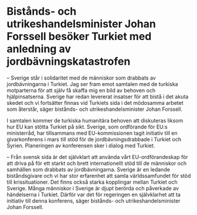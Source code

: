 # Bistånds- och utrikeshandelsminister Johan Forssell besöker Turkiet med anledning av jordbävningskatastrofen

– Sverige står i solidaritet med de människor som drabbats av jordbävningarna i Turkiet. Jag ser fram emot samtalen med de turkiska motparterna för att själv få skaffa mig en bild av behoven och hjälpinsatserna. Sverige har redan levererat insatser för att bistå i det akuta skedet och vi fortsätter finnas vid Turkiets sida i det mödosamma arbetet som återstår, säger bistånds- och utrikeshandelsminister Johan Forssell.

I samtalen kommer de turkiska humanitära behoven att diskuteras liksom hur EU kan stötta Turkiet på sikt. Sverige, som ordförande för EU:s ministerråd, har tillsammans med EU-kommissionen tagit initiativ till en givarkonferens i mars till stöd för de jordbävningsdrabbade i Turkiet och Syrien. Planeringen av konferensen sker i dialog med Turkiet.

– Från svensk sida är det självklart att använda vårt EU-ordförandeskap för att driva på för ett starkt och brett internationellt stöd till de människor och samhällen som drabbats av jordbävningarna. Sverige är en ledande biståndsgivare och vi har stor erfarenhet att samla världssamfundet för stöd till krissituationer. Det finns också starka kopplingar mellan Turkiet och Sverige. Många människor i Sverige är djupt berörda och påverkade av händelserna i Turkiet. Därför var det för regeringen en självklarhet att ta initiativ till denna konferens, säger bistånds- och utrikeshandelsminister Johan Forssell.
